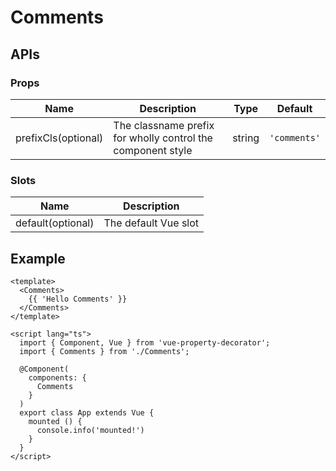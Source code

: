# Comments

## APIs

### Props
| Name | Description | Type | Default |
| --- | --- | --- | --- |
| prefixCls(optional) | The classname prefix for wholly control the component style | string | `'comments'` | 

### Slots
| Name | Description |
| --- | --- |
| default(optional) | The default Vue slot |

## Example

```vue
<template>
  <Comments>
    {{ 'Hello Comments' }}
  </Comments>
</template>

<script lang="ts">
  import { Component, Vue } from 'vue-property-decorator';
  import { Comments } from './Comments';

  @Component(
    components: {
      Comments
    }
  )
  export class App extends Vue {
    mounted () {
      console.info('mounted!')
    }
  }
</script>
```
